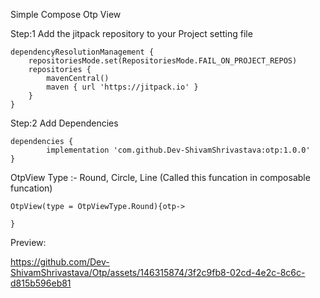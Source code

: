 Simple Compose Otp View

Step:1  Add the jitpack repository to your Project setting file


    dependencyResolutionManagement {
		repositoriesMode.set(RepositoriesMode.FAIL_ON_PROJECT_REPOS)
		repositories {
			mavenCentral()
			maven { url 'https://jitpack.io' }
		}
	}


Step:2 Add Dependencies

	dependencies {
	        implementation 'com.github.Dev-ShivamShrivastava:otp:1.0.0'
	}

 OtpView Type :- Round, Circle, Line (Called this funcation in composable funcation)

    OtpView(type = OtpViewType.Round){otp->
                     
    }

 Preview: 
 

https://github.com/Dev-ShivamShrivastava/Otp/assets/146315874/3f2c9fb8-02cd-4e2c-8c6c-d815b596eb81




 
